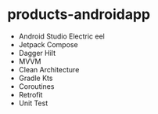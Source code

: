 # products-androidapp

- Android Studio Electric eel
- Jetpack Compose
- Dagger Hilt
- MVVM
- Clean Architecture
- Gradle Kts
- Coroutines
- Retrofit
- Unit Test
